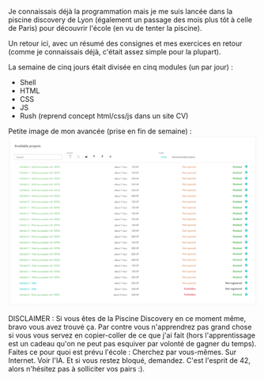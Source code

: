 Je connaissais déjà la programmation mais je me suis lancée dans la piscine discovery de Lyon (également un passage des mois plus tôt à celle de Paris) pour découvrir l'école (en vu de tenter la piscine).

Un retour ici, avec un résumé des consignes et mes exercices en retour (comme je connaissais déjà, c'était assez simple pour la plupart).

La semaine de cinq jours était divisée en cinq modules (un par jour) :
 - Shell
 - HTML
 - CSS
 - JS
 - Rush (reprend concept html/css/js dans un site CV)

Petite image de mon avancée (prise en fin de semaine) :
![alt text](avancee.png)



DISCLAIMER :
Si vous êtes de la Piscine Discovery en ce moment même, bravo vous avez trouvé ça. Par contre vous n'apprendrez pas grand chose si vous vous servez en copier-coller de ce que j'ai fait (hors l'apprentissage est un cadeau qu'on ne peut pas esquiver par volonté de gagner du temps).
Faites ce pour quoi est prévu l'école : Cherchez par vous-mêmes. Sur Internet. Voir l'IA. Et si vous restez bloqué, demandez. C'est l'esprit de 42, alors n'hésitez pas à solliciter vos pairs :).